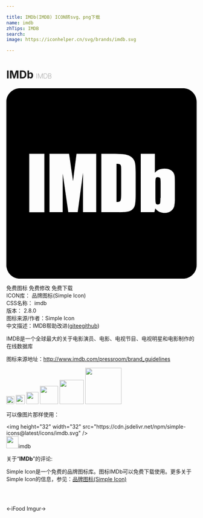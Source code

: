 ```yaml
---

title: IMDb(IMDB) ICON转svg、png下载
name: imdb
zhTips: IMDB
search: 
image: https://iconhelper.cn/svg/brands/imdb.svg

---
```


# IMDb  <small style="font-size: 60%;font-weight: 100">IMDB</small>

<div id="svg" class="svg-wrap">
<svg role="img" viewBox="0 0 24 24" xmlns="http://www.w3.org/2000/svg"><title>IMDb icon</title><path d="M14.31 9.588v.005c-.077-.048-.227-.07-.42-.07v4.815c.27 0 .44-.06.5-.165.062-.104.095-.405.095-.885v-2.866c0-.33-.004-.54-.033-.63-.022-.096-.067-.163-.14-.204zM22.416 0H1.62C.742.06.06.744 0 1.596V22.38c.06.874.712 1.542 1.555 1.617.015.003.03.003.045.003h20.845c.88-.088 1.55-.826 1.555-1.71V1.71C24 .82 23.305.07 22.416 0zM4.792 15.626H2.887V8.26h1.905v7.366zm6.54-.002H9.67v-4.97L9 15.623H7.812l-.698-4.86-.007 4.86H5.44V8.26h2.468c.083.523.16 1.048.23 1.574l.27 1.87.442-3.444h2.483v7.364zm4.977-2.18c0 .655-.044 1.094-.104 1.32-.062.22-.17.4-.326.52-.15.13-.34.218-.57.266-.223.045-.57.075-1.02.075l-.004-.002H11.98V8.26h1.426c.914 0 1.45.047 1.77.128.325.09.575.225.745.42.165.18.273.404.313.645.05.235.076.705.076 1.402v2.588zm4.944.475c0 .45-.045.764-.09.99-.06.224-.195.404-.405.568-.226.166-.48.24-.78.24-.22 0-.5-.06-.68-.136-.19-.094-.358-.237-.515-.427l-.116.47h-1.717V8.26l-.02-.003h1.8v2.4c.15-.175.315-.31.51-.4.196-.083.466-.127.69-.127.226-.003.45.036.66.115.17.07.32.185.436.33.09.125.15.27.18.42.03.138.044.43.044.87v2.054zM19.08 11.205c-.12 0-.194.04-.225.12-.03.08-.06.29-.06.624v1.946c0 .324.03.533.06.623.04.086.13.14.226.134.12 0 .272-.047.3-.14.03-.097.046-.32.046-.674l.03-.002v-1.89c0-.303-.015-.508-.06-.603-.044-.1-.195-.14-.315-.14z"/></svg>
</div>
<detail full-name='imdb'></detail>

<div class="detail-page">
<p>
<span><span class="badge-success badge">免费图标</span> <span class="badge-success badge">免费修改</span>  <span class="badge-success badge">免费下载</span> </span>
<br/>
<span>
ICON库：
<span class="badge-secondary badge">品牌图标(Simple Icon)</span> 
</span>
<br/>
<span>
CSS名称：
<span class="badge-secondary badge">imdb</span> 
</span>

<br/>
<span>
版本：
<span class="badge-secondary badge">2.8.0</span> 
</span>
<br/>
<span>图标来源/作者：<span class="badge-light badge">Simple Icon</span></span> 
<br/>
<span class="zh-detail">中文描述：<span class="badge-primary badge">IMDB</span><span class="help-link"><span>帮助改进</span>(<a href="https://gitee.com/liuwave/icon-helper/edit/master/json/brands/imdb.json" target="_blank" rel="noopener noreferrer">gitee</a><a href="https://github.com/liuwave/icon-helper/edit/master/json/brands/imdb.json" target="_blank" rel="noopener noreferrer">github</a></span>)</span><br/>
</p>
</div><div class="description description alert alert-light"><p>IMDB是一个全球最大的关于电影演员、电影、电视节目、电视明星和电影制作的在线数据库</p><p>图标来源地址：<a href="http://www.imdb.com/pressroom/brand_guidelines" target="_blank" rel="noopener noreferrer">http://www.imdb.com/pressroom/brand_guidelines</a></p></div>
<div class="alert alert-dark">
<img height="21" width="21" src="https://cdn.jsdelivr.net/npm/simple-icons@latest/icons/imdb.svg" />
<img height="24" width="24" src="https://cdn.jsdelivr.net/npm/simple-icons@latest/icons/imdb.svg" />
<img height="32" width="32" src="https://cdn.jsdelivr.net/npm/simple-icons@latest/icons/imdb.svg" />
<img height="48" width="48" src="https://cdn.jsdelivr.net/npm/simple-icons@latest/icons/imdb.svg" />
<img height="64" width="64" src="https://cdn.jsdelivr.net/npm/simple-icons@latest/icons/imdb.svg" />
<img height="96" width="96" src="https://cdn.jsdelivr.net/npm/simple-icons@latest/icons/imdb.svg" />

</div>
<div>
  <p>可以像图片那样使用：    
  </p>
  <div class="alert alert-primary" style="font-size: 14px">
    &lt;img height="32" width="32" src="https://cdn.jsdelivr.net/npm/simple-icons@latest/icons/imdb.svg" /&gt;
    <copy-btn content='<img height="32" width="32" src="https://cdn.jsdelivr.net/npm/simple-icons@latest/icons/imdb.svg" />'></copy-btn>
  </div>
  <div class="alert alert-secondary">
    <img height="32" width="32" src="https://cdn.jsdelivr.net/npm/simple-icons@latest/icons/imdb.svg" />imdb
    <copy-btn content="imdb" btn-title="复制图标名称"></copy-btn>
  </div>
</div>
<div class="icon-detail__container">
<p>关于“<b>IMDb</b>”的评论:</p>
</div>
<Vssue title="关于“IMDb”的评论" />
<div><p>Simple Icon是一个免费的品牌图标库。图标IMDb可以免费下载使用。更多关于  Simple Icon的信息，参见：<a target="_blank" href="https://iconhelper.cn/brands.html">品牌图标(Simple Icon)</a>
</p></div>


<div style="padding:2rem 0 " class="page-nav"><p class="inner"><span class="prev">←<router-link to="/icon/ifood.html">iFood</router-link></span> <span class="next"><router-link to="/icon/imgur.html">Imgur</router-link>→</span></p></div>
